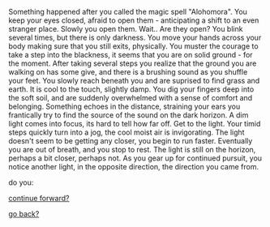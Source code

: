 Something happened after you called the magic spell "Alohomora".  You keep your eyes closed, afraid to open them - anticipating a shift to an even stranger place.  Slowly you open them.  Wait..  Are they open?  You blink several times, but there is only darkness.  You move your hands across your body making sure that you still exits, physically.  You muster the courage to take a step into the blackness, it seems that you are on solid ground - for the moment.  After taking several steps you realize that the ground you are walking on has some give, and there is a brushing sound as you shuffle your feet.  You slowly reach beneath you and are suprised to find grass and earth.  It is cool to the touch, slightly damp.  You dig your fingers deep into the soft soil, and are suddenly overwhelmed with a sense of comfort and belonging.  Something echoes in the distance, straining your ears you frantically try to find the source of the sound on the dark horizon.  A dim light comes into focus, its hard to tell how far off.  Get to the light. Your timid steps quickly turn into a jog, the cool moist air is invigorating.  The light doesn't seem to be getting any closer, you begin to run faster.  Eventually you are out of breath, and you stop to rest.  The light is still on the horizon, perhaps a bit closer, perhaps not.  As you gear up for continued pursuit, you notice another light, in the opposite direction, the direction you came from.  

do you:

[continue forward?](continue-forward/Forward.md)

[go back?](go-back/goBack.md)

